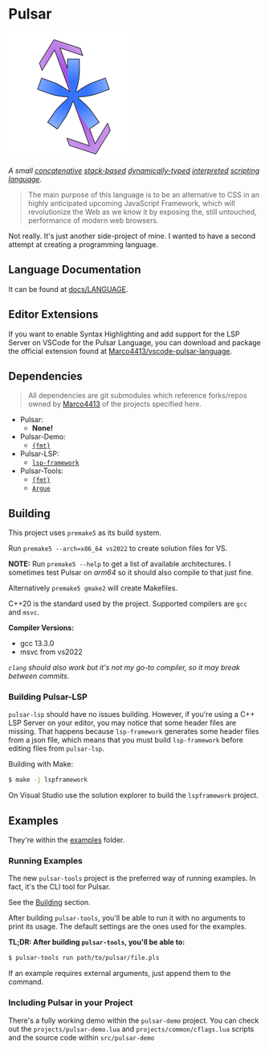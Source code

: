 # Pulsar

![logo](logo.png)

*A small
[concatenative](https://en.wikipedia.org/wiki/Concatenative_programming_language)
[stack-based](https://en.wikipedia.org/wiki/Stack-oriented_programming)
[dynamically-typed](https://en.wikipedia.org/wiki/Type_system#Dynamic_type_checking_and_runtime_type_information)
[interpreted](https://en.wikipedia.org/wiki/Interpreter_(computing))
[scripting language](https://en.wikipedia.org/wiki/Scripting_language).*

> The main purpose of this language is to be an alternative to CSS
in an highly anticipated upcoming JavaScript Framework,
which will revolutionize the Web as we know it
by exposing the, still untouched, performance of modern web browsers.

Not really. It's just another side-project of mine.
I wanted to have a second attempt at creating a programming language.

## Language Documentation

It can be found at [docs/LANGUAGE](docs/LANGUAGE.md).

## Editor Extensions

If you want to enable Syntax Highlighting and add support for the LSP Server
on VSCode for the Pulsar Language, you can download and package the official extension found at
[Marco4413/vscode-pulsar-language](https://github.com/Marco4413/vscode-pulsar-language).

## Dependencies

> All dependencies are git submodules which reference forks/repos owned by
> [Marco4413](https://github.com/Marco4413) of the projects specified here.

- Pulsar:
  - **None!**
- Pulsar-Demo:
  - [`{fmt}`](https://github.com/fmtlib/fmt)
- Pulsar-LSP:
  - [`lsp-framework`](https://github.com/leon-bckl/lsp-framework)
- Pulsar-Tools:
  - [`{fmt}`](https://github.com/fmtlib/fmt)
  - [`Argue`](https://github.com/Marco4413/Argue)

## Building

This project uses `premake5` as its build system.

Run `premake5 --arch=x86_64 vs2022` to create solution files for VS.

**NOTE:** Run `premake5 --help` to get a list of available architectures.
I sometimes test Pulsar on *arm64* so it should also compile to that just fine.

Alternatively `premake5 gmake2` will create Makefiles.

C++20 is the standard used by the project.
Supported compilers are `gcc` and `msvc`.

**Compiler Versions:**
- gcc 13.3.0
- msvc from vs2022

*`clang` should also work but it's not my go-to compiler,
so it may break between commits.*

### Building Pulsar-LSP

`pulsar-lsp` should have no issues building. However, if you're using a
C++ LSP Server on your editor, you may notice that some header files are missing.
That happens because `lsp-framework` generates some header files from a json file,
which means that you must build `lsp-framework` before editing files from `pulsar-lsp`.

Building with Make:
```sh
$ make -j lspframework
```

On Visual Studio use the solution explorer to build the `lspframework` project.

## Examples

They're within the [examples](examples) folder.

### Running Examples

The new `pulsar-tools` project is the preferred way of running examples.
In fact, it's the CLI tool for Pulsar.

See the [Building](#building) section.

After building `pulsar-tools`, you'll be able to run it with no arguments to
print its usage. The default settings are the ones used for the examples.

**TL;DR: After building `pulsar-tools`, you'll be able to:**

```sh
$ pulsar-tools run path/to/pulsar/file.pls
```

If an example requires external arguments, just append them to the command.

### Including Pulsar in your Project

There's a fully working demo within the `pulsar-demo` project.
You can check out the `projects/pulsar-demo.lua` and `projects/common/cflags.lua`
scripts and the source code within `src/pulsar-demo`
